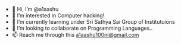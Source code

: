 - 👋 Hi, I’m @a1aashu
- 👀 I’m interested in Computer hacking!  
- 🌱 I’m currently learning under Sri Sathya Sai Group of Institutuions 
- 💞️ I’m looking to collaborate on Programming Languages..
- 📫 Reach me through this a1aashu100ni@gmail.com 

<!---
a1aashu/a1aashu is a ✨ special ✨ repository because its `README.md` (this file) appears on your GitHub profile.
You can click the Preview link to take a look at your changes.
--->
